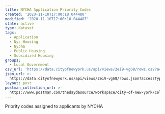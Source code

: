```yaml
---
title: NYCHA Application Priority Codes
created: '2020-11-10T17:00:18.044480'
modified: '2020-11-10T17:00:18.044487'
state: active
type: dataset
tags:
  - Application
  - Nyc Housing
  - Nycha
  - Public Housing
  - Subsidized Housing
groups:
  - Local Government
csv_url: 'https://data.cityofnewyork.us/api/views/2ei9-vg68/rows.csv?accessType=DOWNLOAD'
json_url: >-
  https://data.cityofnewyork.us/api/views/2ei9-vg68/rows.json?accessType=DOWNLOAD
layout: post
postman_collection_url: >-
  https://www.postman.com/thedaydasource/workspace/city-of-new-york/collection/15909983-75a67fb4-e384-4ced-90d0-db78fb833095
---
```

Priority codes assigned to applicants by NYCHA
